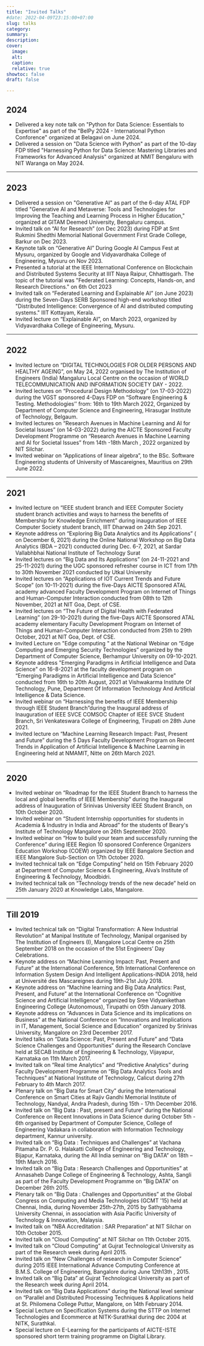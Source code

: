 ```yaml
---
title: "Invited Talks"
#date: 2022-04-09T23:15:00+07:00
slug: talks
category:
summary:
description: 
cover:
  image:
  alt:
  caption: 
  relative: true
showtoc: false
draft: false

---
```

**2024**
---
- Delivered a key note talk on "Python for Data Science: Essentials to Expertise" as part of the "BelPy 2024 - International Python Conforence" organized at Belagavi on June 2024.
- Delivered a session on "Data Science with Python" as part of the 10-day FDP titled "Harnessing Python for Data Science: Mastering Libraries and Frameworks for Advanced Analysis" organized at NMIT Bengaluru with NIT Waranga on May 2024.
  
---
**2023**
---
- Delivered a session on "Generative AI" as part of the 6-day ATAL FDP titled "Generative AI and Metaverse: Tools and Technologies for Improving the Teaching and Learning Process in Higher Education," organized at GITAM Deemed University, Bengaluru campus. 
- Invited talk on “AI for Research” (on Dec 2023) during FDP at Smt Rukmini Shedthi Memorial National Government First Grade College, Barkur on Dec 2023.
- Keynote talk on “Generative AI” During Google AI Campus Fest at Mysuru, organized by Google and Vidyavardhaka College of Engineering, Mysuru on Nov 2023.
- Presented a tutorial at the IEEE International Conference on Blockchain and Distributed Systems Security at IIIT Naya Raipur, Chhattisgarh. The topic of the tutorial was "Federated Learning: Concepts, Hands-on, and Research Directions." on 6th Oct 2023
- Invited talk on “Federated Learning and Explainable AI” (on June 2023) during
the Seven-Days SERB Sponsored high-end workshop titled "Distributed Intelligence: Convergence of AI and distributed computing systems." IIIT Kottayam, Kerala.
- Invited lecture on “Explainable AI”, on March 2023, organized by Vidyavardhaka College of Engineering, Mysuru.
---
**2022**
---


- Invited lecture on “DIGITAL TECHNOLOGIES FOR OLDER PERSONS AND HEALTHY AGEING”, on May 24, 2022 organised by The Institution of Engineers (India) Mangaluru Local Centre on the occasion of WORLD TELECOMMUNICATION AND INFORMATION SOCIETY DAY - 2022.
- Invited lectures on “Procedural Design Methodology” (on 17-03-2022) during the VGST sponsored 4-Days FDP on “Software Engineering & Testing. Methodologies’’ from: 16th to 19th March 2022, Organized by Department of Computer Science and Engineering, Hirasugar Institute of Technology, Belgaum.
- Invited lectures on “Research Avenues in Machine Learning and AI for Societal Issues” (on 14-03-2022) during the AICTE Sponsored Faculty Development Programme on “Research Avenues in Machine Learning and AI for Societal Issues” from 14th -18th March , 2022 organized by NIT Silchar.
- Invited webinar on “Applications of linear algebra”, to the BSc. Software Engineering students of
University of Mascareignes, Mauritius on 29th June 2022.
---
**2021**
---
- Invited lecture on “IEEE student branch and IEEE Computer Society student branch activities and ways to harness the benefits of Membership for Knowledge Enrichment” during inauguration of IEEE Computer Society student branch, IIIT Dharwad on 24th Sep 2021.
- Keynote address on “Exploring Big Data Analytics and its Applications” ( on December 6, 2021)
during the Online National Workshop on Big Data Analytics (BDA – 2021) conducted during Dec.
6-7, 2021, at Sardar Vallabhbhai National Institute of Technology Surat
- Invited lectures on “Big Data and Its Applications” (on 24-11-2021 and 25-11-2021) during the
UGC sponsored refresher course in ICT from 17th to 30th November 2021 conducted by Utkal
University
- Invited lectures on “Applications of IOT Current Trends and Future Scope” (on 10-11-2021) during
the five-Days AICTE Sponsored ATAL academy advanced Faculty Development Program on
Internet of Things and Human-Computer Interaction conducted from 08th to 12th November, 2021
at NIT Goa, Dept. of CSE.
- Invited lectures on “The Future of Digital Health with Federated Learning” (on 29-10-2021) during
the five-Days AICTE Sponsored ATAL academy elementary Faculty Development Program on
Internet of Things and Human-Computer Interaction conducted from 25th to 29th October, 2021 at
NIT Goa, Dept. of CSE.
- Invited Lecture on "Edge computing " at the National Webinar on “Edge Computing and Emerging
Security Technologies” organized by the Department of Computer Science, Berhampur University
on 09-10-2021.
- Keynote address "Emerging Paradigms in Artificial Intelligence and Data Science" on 16-8-2021
at the faculty development program on “Emerging Paradigms in Artificial Intelligence and Data
Science” conducted from 16th to 20th August, 2021 at Vishwakarma Institute Of Technology,
Pune, Department Of Information Technology And Artificial Intelligence & Data Science.
- Invited webinar on “Harnessing the benefits of IEEE Membership through IEEE Student
Branch”during the Inaugural address of Inauguration of IEEE SVCE COMSOC Chapter of IEEE
SVCE Student Branch, Sri Venkateswara College of Engineering, Tirupati on 28th June 2021.
- Invited lecture on “Machine Learning Research Impact: Past, Present and Future” during the 5 Days
Faculty Development Program on Recent Trends in Application of Artificial Intelligence &
Machine Learning in Engineering held at NMAMIT, Nitte on 26th March 2021.
---
**2020**
---
- Invited webinar on “Roadmap for the IEEE Student Branch to harness the local and global benefits
of IEEE Membership” during the Inaugural address of Inauguration of Srinivas University IEEE
Student Branch, on 10th October 2020.
- Invited webinar on “Student Internship opportunities for students in Academia & Industry in India
and Abroad” for the students of Beary's Institute of Technology Mangalore on 26th September 2020.
- Invited webinar on “How to build your team and successfully running the Conference” during IEEE
Region 10 sponsored Conference Organizers Education Workshop (COEW) organized by IEEE
Bangalore Section and IEEE Mangalore Sub-Section on 17th October 2020.
- Invited technical talk on “Edge Computing” held on 15th February 2020 at Department of
Computer Science & Engineering, Alva’s Institute of Engineering & Technology, Moodbidri.
- Invited technical talk on “Technology trends of the new decade” held on 25th January 2020 at
Knowledge Labs, Mangalore.
---
**Till 2019**
---
- Invited technical talk on “Digital Transformation: A New Industrial Revolution” at Manipal
Institute of Technology, Manipal organised by The Institution of Engineers (I), Mangalore Local
Centre on 25th September 2018 on the occasion of the 51st Engineers’ Day Celebrations.
- Keynote address on “Machine Learning Impact: Past, Present and Future” at the International
Conference, 5th International Conference on Information System Design And Intelligent
Applications-INDIA 2018, held at Université des Mascareignes during 19th-21st July 2018.
- Keynote address on “Machine learning and Big Data Analytics: Past, Present, and Future” at the
International Conference on “Cognitive Science and Artificial Intelligence" organized by Sree
Vidyanikethan Engineering College (Autonomous), Tirupathi on 05th January 2018.
- Keynote address on “Advances in Data Science and its implications on Business” at the National
Conference on “Innovations and Implications in IT, Management, Social Science and Education"
organized by Srinivas University, Mangalore on 23rd December 2017.
- Invited talks on “Data Science: Past, Present and Future” and “Data Science Challenges and
Opportunities” during the Research Conclave held at SECAB Institute of Engineering &
Technology, Vijayapur, Karnataka on 11th March 2017.
- Invited talk on “Real time Analytics” and “Predictive Analytics” during Faculty Development
Programme on “Big Data Analytics Tools and Techniques” at National Institute of Technology,
Calicut during 27th February to 4th March 2017.
- Plenary talk on “Big Data for Smart City” during the International Conference on Smart Cities at
Rajiv Gandhi Memorial Institute of Technology, Nandyal, Andra Pradesh, during 15th - 17th
December 2016.
- Invited talk on “Big Data : Past, present and Future” during the National Conference on Recent
Innovations in Data Science during October 5th - 6th organised by Department of Computer
Science, College of Engineering Vadakara in collaboration with Information Technology
department, Kannur university.
- Invited talk on “Big Data : Techniques and Challenges” at Vachana Pitamaha Dr. P. G. Halakatti
College of Engineering and Technology, Bijapur, Karnataka, during the All India seminar on “Big
DATA” on 18th – 19th March 2016.
- Invited talk on “Big Data : Research Challenges and Opportunities” at Annasaheb Dange College
of Engineering & Technology, Ashta, Sangli as part of the Faculty Development Programme on
“Big DATA” on December 26th 2015.
- Plenary talk on “Big Data : Challenges and Opportunities” at the Global Congress on Computing
and Media Technologies (GCMT '15) held at Chennai, India, during November 25th-27th, 2015 by
Sathyabhama University Chennai, in association with Asia Pacific University of Technology &
Innovation, Malaysia.
- Invited talk on “NBA Accreditation : SAR Preparation” at NIT Silchar on 10th October 2015.
- Invited talk on “Cloud Computing” at NIT Silchar on 11th October 2015.
- Invited talk on “Cloud Computing” at Gujrat Technological University as part of the Research week during April 2015.
- Invited talk on “New Challenges of research in Computer Science” during 2015 IEEE International
Advance Computing Conference at B.M.S. College of Engineering, Bangalore during June 12th13th , 2015.
- Invited talk on “Big Data” at Gujrat Technological University as part of the Research week during
April 2014.
- Invited talk on “Big Data Applications” during the National level seminar on “Parallel and
Distributed Processing Techniques & Applications held at St. Philomena College Puttur,
Mangalore, on 14th February 2014.
- Special Lecture on Specification Systems during the STTP on Internet Technologies and Ecommerce at NITK-Surathkal during dec 2004 at NITK, Surathkal.
- Special lecture on E-Learning for the participants of AICTE-ISTE sponsored short term training
programme on Digital Library.    
